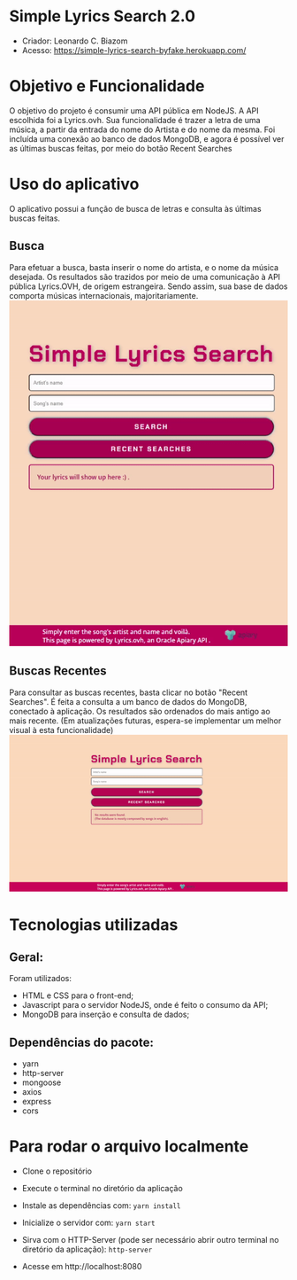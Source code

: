 # Simple Lyrics Search 2.0

- Criador: Leonardo C. Biazom
- Acesso: https://simple-lyrics-search-byfake.herokuapp.com/

# Objetivo e Funcionalidade

O objetivo do projeto é consumir uma API pública em NodeJS.
A API escolhida foi a Lyrics.ovh. Sua funcionalidade é trazer a letra de uma música, a partir da entrada do nome do Artista e do nome da mesma.
Foi incluída uma conexão ao banco de dados MongoDB, e agora é possível ver as últimas buscas feitas, por meio do botão Recent Searches

# Uso do aplicativo

O aplicativo possui a função de busca de letras e consulta às últimas buscas feitas.

## Busca

Para efetuar a busca, basta inserir o nome do artista, e o nome da música desejada.
Os resultados são trazidos por meio de uma comunicação à API pública Lyrics.OVH, de origem estrangeira. Sendo assim, sua base de dados comporta músicas internacionais, majoritariamente.
![Exemplo de busca](/assets/exemploBusca.gif)

## Buscas Recentes

Para consultar as buscas recentes, basta clicar no botão "Recent Searches".
É feita a consulta a um banco de dados do MongoDB, conectado à aplicação.
Os resultados são ordenados do mais antigo ao mais recente.
(Em atualizações futuras, espera-se implementar um melhor visual à esta funcionalidade)
![Exemplo Recents](/assets/exemploRecentSearches.gif)

# Tecnologias utilizadas

## Geral:

Foram utilizados:

- HTML e CSS para o front-end;
- Javascript para o servidor NodeJS, onde é feito o consumo da API;
- MongoDB para inserção e consulta de dados;

## Dependências do pacote:

- yarn
- http-server
- mongoose
- axios
- express
- cors

# Para rodar o arquivo localmente

- Clone o repositório

- Execute o terminal no diretório da aplicação

- Instale as dependências com:
  `yarn install`

- Inicialize o servidor com:
  `yarn start`

- Sirva com o HTTP-Server (pode ser necessário abrir outro terminal no diretório da aplicação):
  `http-server`

- Acesse em http://localhost:8080
